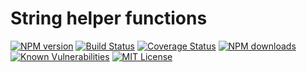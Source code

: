 # String helper functions

[![NPM version](https://img.shields.io/npm/v/liqd-string.svg)](https://www.npmjs.com/package/liqd-string)
[![Build Status](https://travis-ci.org/radixxko/liqd-string.svg?branch=master)](https://travis-ci.org/radixxko/liqd-string)
[![Coverage Status](https://coveralls.io/repos/github/radixxko/liqd-string/badge.svg?branch=master)](https://coveralls.io/github/radixxko/liqd-string?branch=master)
[![NPM downloads](https://img.shields.io/npm/dm/liqd-string.svg)](https://www.npmjs.com/package/liqd-string)
[![Known Vulnerabilities](https://snyk.io/test/github/radixxko/liqd-string/badge.svg?targetFile=package.json)](https://snyk.io/test/github/radixxko/liqd-string?targetFile=package.json)
[![MIT License](https://img.shields.io/badge/license-MIT-blue.svg)](LICENSE)
